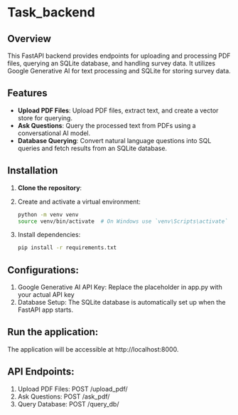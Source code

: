 # Task_backend

## Overview

This FastAPI backend provides endpoints for uploading and processing PDF files, querying an SQLite database, and handling survey data. It utilizes Google Generative AI for text processing and SQLite for storing survey data.

## Features

- **Upload PDF Files**: Upload PDF files, extract text, and create a vector store for querying.
- **Ask Questions**: Query the processed text from PDFs using a conversational AI model.
- **Database Querying**: Convert natural language questions into SQL queries and fetch results from an SQLite database.

## Installation

1. **Clone the repository**:
2. Create and activate a virtual environment:

   ```bash
   python -m venv venv
   source venv/bin/activate  # On Windows use `venv\Scripts\activate`

4. Install dependencies:
   
    ```bash
    pip install -r requirements.txt

## Configurations:

1. Google Generative AI API Key: Replace the placeholder in app.py with your actual API key
2. Database Setup: The SQLite database is automatically set up when the FastAPI app starts.

## Run the application:

The application will be accessible at http://localhost:8000.

## API Endpoints:

1. Upload PDF Files: POST /upload_pdf/
2. Ask Questions: POST /ask_pdf/
3. Query Database: POST /query_db/









    
      

    
   

  
